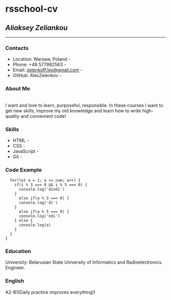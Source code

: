 # rsschool-cv # 
## *Aliaksey Zeliankou* ##
---
### Contacts ###
- Location: Warsaw, Poland -
- Phone: +48 577982563 -
- Email: zelenkoff.lex@gmail.com -
- GitHub: AlexZelenkov -
### About Me ###
<br/>I want and love to learn, purposeful, responsible. In these courses I want to get new skills, improve my old knowledge and learn how to write high-quality and convenient code!
### Skills ###
- HTML -
- CSS -
- JavaScript -
- Git -
### Code Example ###
``` const dindi = num => {
  for(let a = 1; a <= num; a++) {
    if(i % 3 === 0 && i % 5 === 0) {
      console.log('dindi')
    }
      else if(a % 3 === 0) {
      console.log('di')
    } 
      else if(a % 5 === 0) {
      console.log('ndi')
    } else {
      console.log(a)
    }
  }
} 
```
### Education ###
University: Belarusian State University of Informatics and Radioelectronics. Engineer.
### English ###
A2-B1(Daily practice improves everything!)
